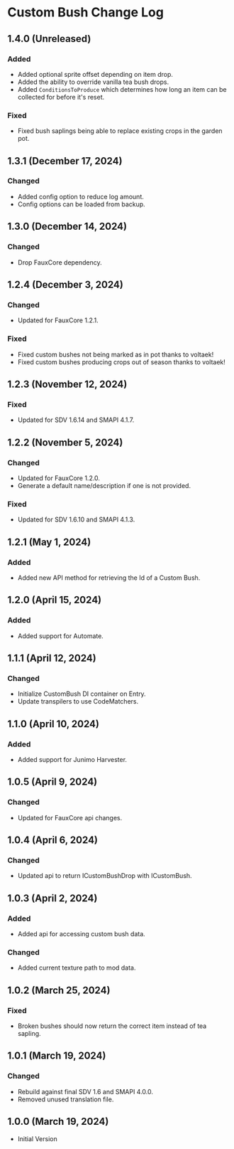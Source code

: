 # Custom Bush Change Log

## 1.4.0 (Unreleased)

### Added

* Added optional sprite offset depending on item drop.
* Added the ability to override vanilla tea bush drops.
* Added `ConditionsToProduce` which determines how long an item can be collected for before it's reset.

### Fixed

* Fixed bush saplings being able to replace existing crops in the garden pot.

## 1.3.1 (December 17, 2024)

### Changed

* Added config option to reduce log amount.
* Config options can be loaded from backup.

## 1.3.0 (December 14, 2024)

### Changed

* Drop FauxCore dependency.

## 1.2.4 (December 3, 2024)

### Changed

* Updated for FauxCore 1.2.1.

### Fixed

* Fixed custom bushes not being marked as in pot thanks to voltaek!
* Fixed custom bushes producing crops out of season thanks to voltaek!

## 1.2.3 (November 12, 2024)

### Fixed

* Updated for SDV 1.6.14 and SMAPI 4.1.7.

## 1.2.2 (November 5, 2024)

### Changed

* Updated for FauxCore 1.2.0.
* Generate a default name/description if one is not provided.

### Fixed

* Updated for SDV 1.6.10 and SMAPI 4.1.3.

## 1.2.1 (May 1, 2024)

### Added

* Added new API method for retrieving the Id of a Custom Bush.

## 1.2.0 (April 15, 2024)

### Added

* Added support for Automate.

## 1.1.1 (April 12, 2024)

### Changed

* Initialize CustomBush DI container on Entry.
* Update transpilers to use CodeMatchers.

## 1.1.0 (April 10, 2024)

### Added

* Added support for Junimo Harvester.

## 1.0.5 (April 9, 2024)

### Changed

* Updated for FauxCore api changes.

## 1.0.4 (April 6, 2024)

### Changed

* Updated api to return ICustomBushDrop with ICustomBush.

## 1.0.3 (April 2, 2024)

### Added

* Added api for accessing custom bush data.

### Changed

* Added current texture path to mod data.

## 1.0.2 (March 25, 2024)

### Fixed

* Broken bushes should now return the correct item instead of tea sapling.

## 1.0.1 (March 19, 2024)

### Changed

* Rebuild against final SDV 1.6 and SMAPI 4.0.0.
* Removed unused translation file.

## 1.0.0 (March 19, 2024)

* Initial Version

